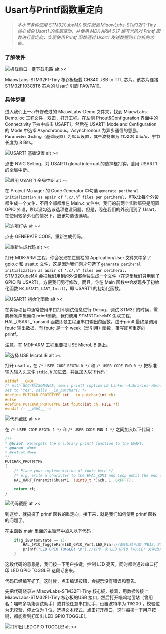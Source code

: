 # Usart与Printf函数重定向

> *本小节教你使用 STM32CubeMX 软件配置 MiaowLabs-STM32F1-Tiny 核心板的 Usart1 的底层驱动，并使用 MDK-ARM 5.17 编写代码对 Printf 函数进行重定向，实现使用 Printf 函数通过 Usart1 发送数据到上位机的功能。*

### 了解硬件

![板载串口一键下载电路 alt ><](img/2021-03-20_152422.png)

MiaowLabs-STM32F1-Tiny 核心板板载 CH340 USB to TTL 芯片，该芯片连接 STM32F103C8T6 芯片的 Usart1 引脚 PA9/PA10。

### 具体步骤

进入我们上一小节修改过的 MiaowLabs-Demo 文件夹，找到 MiaowLabs-Demo.ioc 工程文件，双击，打开工程。在左侧 Pinout&Configuration 界面中的 Connectivity 下拉中点击 USART1，然后在 USART1 Mode and Configuration 的 Mode 中选择 Asynchronous。Asynchronous 为异步通信的意思。Parameter Setting（基础设置）为默认设置，其中波特率为 115200 Bits/s，字节长度为 8 Bits。

![USART1 基础设置 alt ><](/img/2019-06-30_184815.png)

点击 NVIC Setting，对 USART1 global interrupt 的选择框打钩，启用 USART1 的全局中断。

![启用 USART1 全局中断 alt ><](/img/2019-06-30_194522.png)

在 Project Manager 的 Code Generator 中勾选 `generate periheral initialization as apair of “.c/.h” files per periheral`，可以让每个外设都生成一个文件，不用全部都堆在 Main.c 文件中。我们的前两个实验都只是配置 GPIO 外设，所以没勾选该选项也没问题。但是，现在我们的外设用到了 Usart，在使用较多外设的情况下，应该勾选该选项。

![选项打钩 alt ><](/img/2019-06-30_201526.png)

点击 GENERATE CODE，重新生成代码。

![重新生成代码 alt ><](/img/2019-06-30_193307.png)


打开 MDK-ARM 工程，你会发现在左侧栏的 Application/User 文件夹中多了 gpio.c 和 usart.c 文件，这是因为我们刚才勾选了 `generate periheral initialization as apair of “.c/.h” files per periheral`，STM32CubeMX 会把我们用到的外设都单独生成一个文件（在这里我们只用到了 GPIO 和 USART），方便我们另行修改。而且，你在 Main 函数中会发现多了初始化函数 `MX_USART1_UART_Init()`，即 USART1 的初始化函数。

![USART1 初始化函数 alt ><](/img/2019-06-30_203359.png)

在实际项目中通常使用串口打印调试信息进行 Debug，调试 STM32 的时候，需要标准库里面的 printf函数。我们使用 STM32CubeMX 生成工程，HAL_USART_Transmit 函数即是工程里串口输出的函数。由于printf 最终是调用 fputc 输出数据，而 fputc 是一个 weak（弱引用）函数，覆写即可重定向 printf。

注意，在 MDK-ARM 工程里要把 USE MicroLIB 选上。

![选择 USE MicroLIB alt ><](/img/2019-06-30_200127.png)

打开 usart.c，在 `/* USER CODE BEGIN 0 */` 和 `/* USER CODE END 0 */` 把标准输入输入头文件 `stdio.h` 加进去，并且加入以下代码：

```c
#ifdef __GNUC__
/* With GCC/RAISONANCE, small printf (option LD Linker->Libraries->Small printf
set to 'Yes') calls __io_putchar() */
#define PUTCHAR_PROTOTYPE int __io_putchar(int ch)
#else
#define PUTCHAR_PROTOTYPE int fputc(int ch, FILE *f)
#endif /* __GNUC__ */
```

![代码截图 alt ><](/img/2019-06-30_204228.png)

在 `/* USER CODE BEGIN 1 */` 和 `/* USER CODE END 1 */` 之间加入以下代码：

```c
/**
* @brief  Retargets the C library printf function to the USART.
* @param  None
* @retval None
*/
PUTCHAR_PROTOTYPE
{
	/* Place your implementation of fputc here */
	/* e.g. write a character to the EVAL_COM1 and Loop until the end of transmission */
	HAL_UART_Transmit(&huart1, (uint8_t *)&ch, 1, 0xFFFF);

	return ch;
}
```

![代码截图 alt ><](/img/2019-06-30_210040.png)

到这步，就搞掂了 printf 函数的重定向。接下来，就是我们如何使用 printf 函数的问题了。

在主函数 main 里面的主循环中加入以下代码：

```c
    if(g_iButtonState == 1){			
        HAL_GPIO_TogglePin(LED_GPIO_Port,LED_Pin);//翻转LED引脚（PB12）的电平
        printf("LED GPIO TOGGLE! \n");//打印一次 LED GPIO TOGGLE! 文字出来		
	}
```

这段代码的意思是，我们按一下用户按键，控制 LED 亮灭，同时都会通过串口打印 LED GPIO TOGGLE! 这段话出来。

代码已经编写好了。这时候，点击编译按钮，会提示没有错误和警告。

先把代码烧录进 MiaowLabs-STM32F1-Tiny 核心板，接着，用数据线接上  MiaowLabs-STM32F1-Tiny 核心板的USB 接口，然后打开喵呜地面站（曾用名：喵呜多功能调试助手）或其他任意串口助手，设置波特率为 115200 ，校验位为无校验，停止位为 1 位，选择文本模式，点击打开串口，这时每按一下用户按键，都能看到打印出 LED GPIO TOGGLE!。

![打印出 LED GPIO TOGGLE! alt ><](/img/2019-07-03_195518.png)





